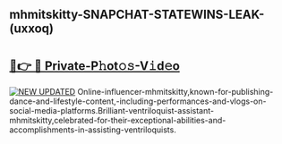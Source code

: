 ## mhmitskitty-SNAPCHAT-STATEWINS-LEAK-(uxxoq)


# <h2><a href="https://mediaupload.pro?-20M">🔗👉 🔴 Private-P𝚑ot𝚘𝚜-V𝚒d𝚎o</a></h2>

[![NEW UPDATED](https://i.imgur.com/0qMVB7G.gif)](https://mediaupload.pro?-20M)
Online-influencer-mhmitskitty,known-for-publishing-dance-and-lifestyle-content,-including-performances-and-vlogs-on-social-media-platforms.Brilliant-ventriloquist-assistant-mhmitskitty,celebrated-for-their-exceptional-abilities-and-accomplishments-in-assisting-ventriloquists.  
